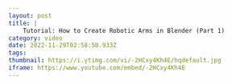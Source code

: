```yaml
---
layout: post
title: |
    Tutorial: How to Create Robotic Arms in Blender (Part 1)
category: video
date: 2022-11-29T02:58:50.933Z
tags: 
thumbnail: https://i.ytimg.com/vi/-2HCxy4Kh4E/hqdefault.jpg
iframe: https://www.youtube.com/embed/-2HCxy4Kh4E
---
```

